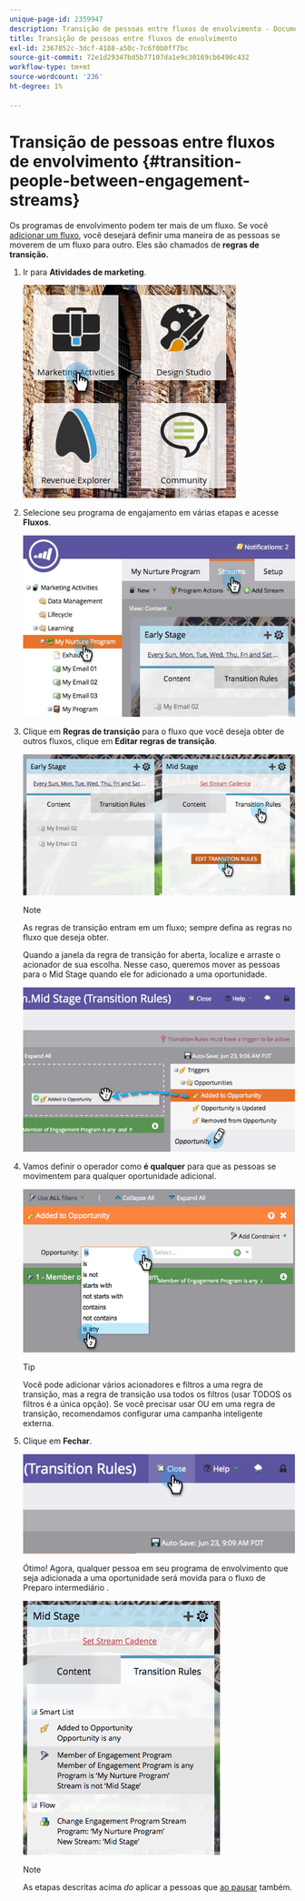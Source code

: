 ```yaml
---
unique-page-id: 2359947
description: Transição de pessoas entre fluxos de envolvimento - Documentos do Marketo - Documentação do produto
title: Transição de pessoas entre fluxos de envolvimento
exl-id: 2367852c-3dcf-4188-a50c-7c6f0b0ff7bc
source-git-commit: 72e1d29347bd5b77107da1e9c30169cb6490c432
workflow-type: tm+mt
source-wordcount: '236'
ht-degree: 1%

---
```


# Transição de pessoas entre fluxos de envolvimento {#transition-people-between-engagement-streams}

Os programas de envolvimento podem ter mais de um fluxo. Se você [adicionar um fluxo](/help/marketo/product-docs/email-marketing/drip-nurturing/creating-an-engagement-program/add-a-stream.md), você desejará definir uma maneira de as pessoas se moverem de um fluxo para outro. Eles são chamados de **regras de transição.**

1. Ir para **Atividades de marketing**.

   ![](assets/ma.png)

1. Selecione seu programa de engajamento em várias etapas e acesse **Fluxos**.

   ![](assets/multistream.jpg)

1. Clique em **Regras de transição** para o fluxo que você deseja obter de outros fluxos, clique em **Editar regras de transição**.

   ![](assets/image2014-9-15-18-3a10-3a18.png)

   >[!NOTE]
   >
   >As regras de transição entram em um fluxo; sempre defina as regras no fluxo que deseja obter.

   Quando a janela da regra de transição for aberta, localize e arraste o acionador de sua escolha. Nesse caso, queremos mover as pessoas para o Mid Stage quando ele for adicionado a uma oportunidade.

   ![](assets/image2014-9-15-18-3a10-3a46.png)

1. Vamos definir o operador como **é qualquer** para que as pessoas se movimentem para qualquer oportunidade adicional.

   ![](assets/image2014-9-15-18-3a11-3a14.png)

   >[!TIP]
   >
   >Você pode adicionar vários acionadores e filtros a uma regra de transição, mas a regra de transição usa todos os filtros (usar TODOS os filtros é a única opção). Se você precisar usar OU em uma regra de transição, recomendamos configurar uma campanha inteligente externa.

1. Clique em **Fechar**.

   ![](assets/image2014-9-15-18-3a11-3a23.png)

   Ótimo! Agora, qualquer pessoa em seu programa de envolvimento que seja adicionada a uma oportunidade será movida para o fluxo de Preparo intermediário .

   ![](assets/image2014-9-15-18-3a11-3a29.png)

   >[!NOTE]
   >
   >As etapas descritas acima *do* aplicar a pessoas que [ao pausar](/help/marketo/product-docs/email-marketing/drip-nurturing/using-engagement-programs/pause-people-in-an-engagement-program.md) também.
